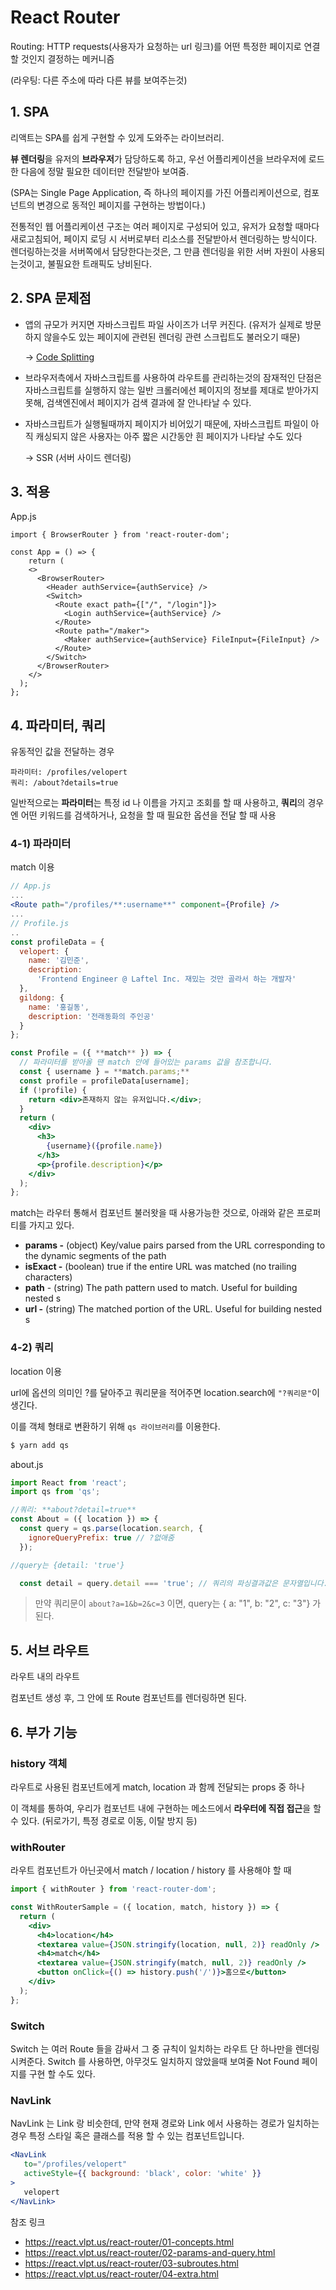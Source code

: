 # React Router

Routing: HTTP requests(사용자가 요청하는 url 링크)를 어떤 특정한 페이지로 연결할 것인지 결정하는 메커니즘

(라우팅: 다른 주소에 따라 다른 뷰를 보여주는것)



## 1. SPA

리액트는 SPA를 쉽게 구현할 수 있게 도와주는 라이브러리.

**뷰 렌더링**을 유저의 **브라우저**가 담당하도록 하고, 우선 어플리케이션을 브라우저에 로드 한 다음에 정말 필요한 데이터만 전달받아 보여줌.

(SPA는 Single Page Application, 즉 하나의 페이지를 가진 어플리케이션으로, 컴포넌트의 변경으로 동적인 페이지를 구현하는 방법이다.)

전통적인 웹 어플리케이션 구조는 여러 페이지로 구성되어 있고, 유저가 요청할 때마다 새로고침되어, 페이지 로딩 시 서버로부터 리소스를 전달받아서 렌더링하는 방식이다. 렌더링하는것을 서버쪽에서 담당한다는것은, 그 만큼 렌더링을 위한 서버 자원이 사용되는것이고, 불필요한 트래픽도 낭비된다.



## 2. SPA 문제점

- 앱의 규모가 커지면 자바스크립트 파일 사이즈가 너무 커진다. (유저가 실제로 방문하지 않을수도 있는 페이지에 관련된 렌더링 관련 스크립트도 불러오기 때문)

  → [Code Splitting](https://velog.io/@velopert/react-code-splitting)

- 브라우저측에서 자바스크립트를 사용하여 라우트를 관리하는것의 잠재적인 단점은 자바스크립트를 실행하지 않는 일반 크롤러에선 페이지의 정보를 제대로 받아가지 못해, 검색엔진에서 페이지가 검색 결과에 잘 안나타날 수 있다.

- 자바스크립트가 실행될때까지 페이지가 비어있기 때문에, 자바스크립트 파일이 아직 캐싱되지 않은 사용자는 아주 짧은 시간동안 흰 페이지가 나타날 수도 있다

  → SSR (서버 사이드 렌더링)

  

## 3. 적용

App.js

```
import { BrowserRouter } from 'react-router-dom';

const App = () => {
	return (
    <>
      <BrowserRouter>
        <Header authService={authService} />
        <Switch>
          <Route exact path={["/", "/login"]}>
            <Login authService={authService} />
          </Route>
          <Route path="/maker">
            <Maker authService={authService} FileInput={FileInput} />
          </Route>
        </Switch>
      </BrowserRouter>
    </>
  );
};
```



## 4. 파라미터, 쿼리

유동적인 값을 전달하는 경우

```
파라미터: /profiles/velopert
쿼리: /about?details=true
```

일반적으로는 **파라미터**는 특정 id 나 이름을 가지고 조회를 할 때 사용하고, **쿼리**의 경우엔 어떤 키워드를 검색하거나, 요청을 할 때 필요한 옵션을 전달 할 때 사용



### 4-1) 파라미터

match 이용

```jsx
// App.js
...
<Route path="/profiles/**:username**" component={Profile} />
...
// Profile.js
..
const profileData = {
  velopert: {
    name: '김민준',
    description:
      'Frontend Engineer @ Laftel Inc. 재밌는 것만 골라서 하는 개발자'
  },
  gildong: {
    name: '홍길동',
    description: '전래동화의 주인공'
  }
};

const Profile = ({ **match** }) => {
  // 파라미터를 받아올 땐 match 안에 들어있는 params 값을 참조합니다.
  const { username } = **match.params;**
  const profile = profileData[username];
  if (!profile) {
    return <div>존재하지 않는 유저입니다.</div>;
  }
  return (
    <div>
      <h3>
        {username}({profile.name})
      </h3>
      <p>{profile.description}</p>
    </div>
  );
};
```

match는 라우터 통해서 컴포넌트 불러왓을 때 사용가능한 것으로, 아래와 같은 프로퍼티를 가지고 있다.

- **params -** (object) Key/value pairs parsed from the URL corresponding to the dynamic segments of the path
- **isExact -** (boolean) true if the entire URL was matched (no trailing characters)
- **path** - (string) The path pattern used to match. Useful for building nested <Route>s
- **url -** (string) The matched portion of the URL. Useful for building nested <Link>s



### 4-2) 쿼리

location 이용

url에 옵션의 의미인 ?를 달아주고 쿼리문을 적어주면 location.search에 `"?쿼리문"`이 생긴다.

이를 객체 형태로 변환하기 위해 `qs 라이브러리`를 이용한다.

```jsx
$ yarn add qs
```

about.js

```jsx
import React from 'react';
import qs from 'qs';

//쿼리: **about?detail=true**
const About = ({ location }) => {
  const query = qs.parse(location.search, {
    ignoreQueryPrefix: true // ?없애줌
  });

//query는 {detail: 'true'}

  const detail = query.detail === 'true'; // 쿼리의 파싱결과값은 문자열입니다.
```

> 만약 쿼리문이 `about?a=1&b=2&c=3` 이면, query는 { a: "1", b: "2", c: "3"} 가 된다.



## 5. 서브 라우트

라우트 내의 라우트

컴포넌트 생성 후, 그 안에 또 Route 컴포넌트를 렌더링하면 된다.



## 6. 부가 기능

### history 객체

라우트로 사용된 컴포넌트에게 match, location 과 함께 전달되는 props 중 하나

이 객체를 통하여, 우리가 컴포넌트 내에 구현하는 메소드에서 **라우터에 직접 접근**을 할 수 있다. (뒤로가기, 특정 경로로 이동, 이탈 방지 등)

### withRouter

라우트 컴포넌트가 아닌곳에서 match / location / history 를 사용해야 할 때

```jsx
import { withRouter } from 'react-router-dom';

const WithRouterSample = ({ location, match, history }) => {
  return (
    <div>
      <h4>location</h4>
      <textarea value={JSON.stringify(location, null, 2)} readOnly />
      <h4>match</h4>
      <textarea value={JSON.stringify(match, null, 2)} readOnly />
      <button onClick={() => history.push('/')}>홈으로</button>
    </div>
  );
};
```

### Switch

Switch 는 여러 Route 들을 감싸서 그 중 규칙이 일치하는 라우트 단 하나만을 렌더링시켜준다. Switch 를 사용하면, 아무것도 일치하지 않았을때 보여줄 Not Found 페이지를 구현 할 수도 있다.

### NavLink

NavLink 는 Link 랑 비슷한데, 만약 현재 경로와 Link 에서 사용하는 경로가 일치하는 경우 특정 스타일 혹은 클래스를 적용 할 수 있는 컴포넌트입니다.

```jsx
<NavLink
   to="/profiles/velopert"
   activeStyle={{ background: 'black', color: 'white' }}
>
   velopert
</NavLink>
```



참조 링크

- https://react.vlpt.us/react-router/01-concepts.html
- https://react.vlpt.us/react-router/02-params-and-query.html
- https://react.vlpt.us/react-router/03-subroutes.html
- https://react.vlpt.us/react-router/04-extra.html